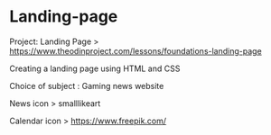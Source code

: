 # Landing-page


Project: Landing Page > https://www.theodinproject.com/lessons/foundations-landing-page

Creating a landing page using HTML and CSS

Choice of subject : Gaming news website





News icon > smalllikeart

Calendar icon > https://www.freepik.com/





